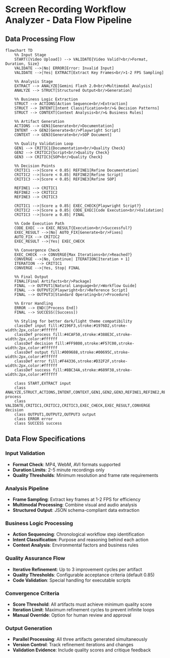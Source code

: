 # Screen Recording Workflow Analyzer - Data Flow Pipeline

## Data Processing Flow

```mermaid
flowchart TD
    %% Input Stage
    START([Video Upload]) --> VALIDATE{Video Valid?<br/>Format, Duration, Size}
    VALIDATE -->|No| ERROR[Error: Invalid Input]
    VALIDATE -->|Yes| EXTRACT[Extract Key Frames<br/>1-2 FPS Sampling]

    %% Analysis Stage
    EXTRACT --> ANALYZE[Gemini Flash 2.0<br/>Multimodal Analysis]
    ANALYZE --> STRUCT[Structured Output<br/>Generation]
    
    %% Business Logic Extraction
    STRUCT --> ACTIONS[Action Sequence<br/>Extraction]
    STRUCT --> INTENT[Intent Classification<br/>& Decision Patterns]
    STRUCT --> CONTEXT[Context Analysis<br/>& Business Rules]

    %% Artifact Generation
    ACTIONS --> GEN1[Generate<br/>Documentation]
    INTENT --> GEN2[Generate<br/>Playwright Script]
    CONTEXT --> GEN3[Generate<br/>SOP Document]

    %% Quality Validation Loop
    GEN1 --> CRITIC1{Documentation<br/>Quality Check}
    GEN2 --> CRITIC2{Script<br/>Quality Check}
    GEN3 --> CRITIC3{SOP<br/>Quality Check}

    %% Decision Points
    CRITIC1 -->|Score < 0.85| REFINE1[Refine Documentation]
    CRITIC2 -->|Score < 0.85| REFINE2[Refine Script]
    CRITIC3 -->|Score < 0.85| REFINE3[Refine SOP]

    REFINE1 --> CRITIC1
    REFINE2 --> CRITIC2
    REFINE3 --> CRITIC3

    CRITIC1 -->|Score ≥ 0.85| EXEC_CHECK{Playwright Script?}
    CRITIC2 -->|Score ≥ 0.85| CODE_EXEC[Code Execution<br/>Validation]
    CRITIC3 -->|Score ≥ 0.85| FINAL

    %% Code Execution Path
    CODE_EXEC --> EXEC_RESULT{Execution<br/>Successful?}
    EXEC_RESULT -->|No| AUTO_FIX[Generate<br/>Fixes]
    AUTO_FIX --> CRITIC2
    EXEC_RESULT -->|Yes| EXEC_CHECK

    %% Convergence Check
    EXEC_CHECK --> CONVERGE{Max Iterations<br/>Reached?}
    CONVERGE -->|No, Continue| ITERATION[Iteration + 1]
    ITERATION --> CRITIC1
    CONVERGE -->|Yes, Stop| FINAL

    %% Final Output
    FINAL[Final Artifacts<br/>Package]
    FINAL --> OUTPUT1[Natural Language<br/>Workflow Guide]
    FINAL --> OUTPUT2[Playwright<br/>Reference Script]
    FINAL --> OUTPUT3[Standard Operating<br/>Procedure]

    %% Error Handling
    ERROR --> END([Process End])
    FINAL --> SUCCESS([Success])

    %% Styling for better dark/light theme compatibility
    classDef input fill:#2196F3,stroke:#1976D2,stroke-width:2px,color:#ffffff
    classDef process fill:#4CAF50,stroke:#388E3C,stroke-width:2px,color:#ffffff
    classDef decision fill:#FF9800,stroke:#F57C00,stroke-width:2px,color:#ffffff
    classDef output fill:#009688,stroke:#00695C,stroke-width:2px,color:#ffffff
    classDef error fill:#F44336,stroke:#D32F2F,stroke-width:2px,color:#ffffff
    classDef success fill:#8BC34A,stroke:#689F38,stroke-width:2px,color:#ffffff

    class START,EXTRACT input
    class ANALYZE,STRUCT,ACTIONS,INTENT,CONTEXT,GEN1,GEN2,GEN3,REFINE1,REFINE2,REFINE3,CODE_EXEC,AUTO_FIX,ITERATION,FINAL process
    class VALIDATE,CRITIC1,CRITIC2,CRITIC3,EXEC_CHECK,EXEC_RESULT,CONVERGE decision
    class OUTPUT1,OUTPUT2,OUTPUT3 output
    class ERROR error
    class SUCCESS success
```

## Data Flow Specifications

### Input Validation
- **Format Check**: MP4, WebM, AVI formats supported
- **Duration Limits**: 2-5 minute recordings only
- **Quality Thresholds**: Minimum resolution and frame rate requirements

### Analysis Pipeline
- **Frame Sampling**: Extract key frames at 1-2 FPS for efficiency
- **Multimodal Processing**: Combine visual and audio analysis
- **Structured Output**: JSON schema-compliant data extraction

### Business Logic Processing
- **Action Sequencing**: Chronological workflow step identification
- **Intent Classification**: Purpose and reasoning behind each action
- **Context Analysis**: Environmental factors and business rules

### Quality Assurance Flow
- **Iterative Refinement**: Up to 3 improvement cycles per artifact
- **Quality Thresholds**: Configurable acceptance criteria (default 0.85)
- **Code Validation**: Special handling for executable scripts

### Convergence Criteria
- **Score Threshold**: All artifacts must achieve minimum quality score
- **Iteration Limit**: Maximum refinement cycles to prevent infinite loops
- **Manual Override**: Option for human review and approval

### Output Generation
- **Parallel Processing**: All three artifacts generated simultaneously
- **Version Control**: Track refinement iterations and changes
- **Validation Evidence**: Include quality scores and critique feedback